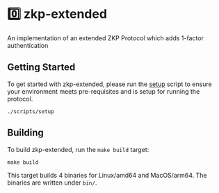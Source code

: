 # :zero: zkp-extended

An implementation of an extended ZKP Protocol which adds 1-factor authentication

## Getting Started

To get started with zkp-extended, please run the [setup](./scripts/setup) script
to ensure your environment meets pre-requisites and is setup for running the
protocol.

```
./scripts/setup
```

## Building

To build zkp-extended, run the `make build` target:

```
make build
```

This target builds 4 binaries for Linux/amd64 and MacOS/arm64. The binaries are
written under `bin/`.
